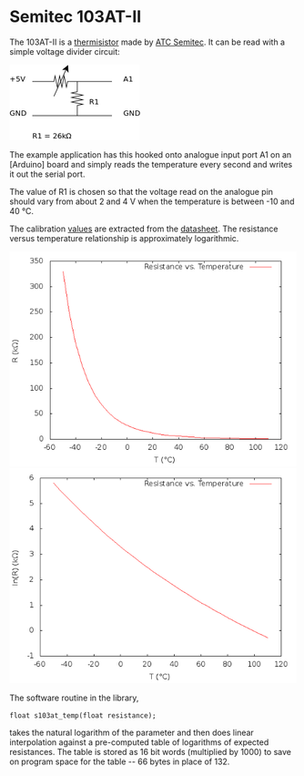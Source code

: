 Semitec 103AT-II
================

The 103AT-II is a [thermisistor] made by [ATC Semitec]. It
can be read with a simple voltage divider circuit:

![Sensor Circuit](https://github.com/wwaites/thermo/blob/master/thermo-sensor.png?raw=true)

The example application has this hooked onto analogue input
port A1 on an [Arduino] board and simply reads the temperature
every second and writes it out the serial port.

The value of R1 is chosen so that the voltage read on the 
analogue pin should vary from about 2 and 4 V
when the temperature is between -10 and 40 °C.

The calibration [values] are extracted from the [datasheet].
The resistance versus temperature relationship is approximately
logarithmic.

![Resistance vs. Temperature](https://github.com/wwaites/thermo/blob/master/semitec-103at.png?raw=true)
![Log-Resistance vs. Temperature](https://github.com/wwaites/thermo/blob/master/semitec-103at-log.png?raw=true)

The software routine in the library, 

    float s103at_temp(float resistance);

takes the natural logarithm of the parameter and then does
linear interpolation against a pre-computed table of logarithms
of expected resistances. The table is stored as 16 bit words
(multiplied by 1000) to save on program space for the table
-- 66 bytes in place of 132.


[ATC Semitec]: http://www.atcsemitec.co.uk/
[thermisistor]: http://www.atcsemitec.co.uk/at_thermistors.html
[values]: semitec-103at.tsv
[datasheet]: http://www.atcsemitec.co.uk/pdfdocs/103at-11_thermistors.pdf
